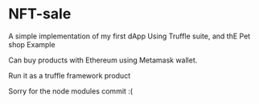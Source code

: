 # NFT-sale
A simple implementation of my first dApp Using Truffle suite, and thE Pet shop Example

Can buy products with Ethereum using Metamask wallet.

Run it as a truffle framework product

Sorry for the node modules commit :(
